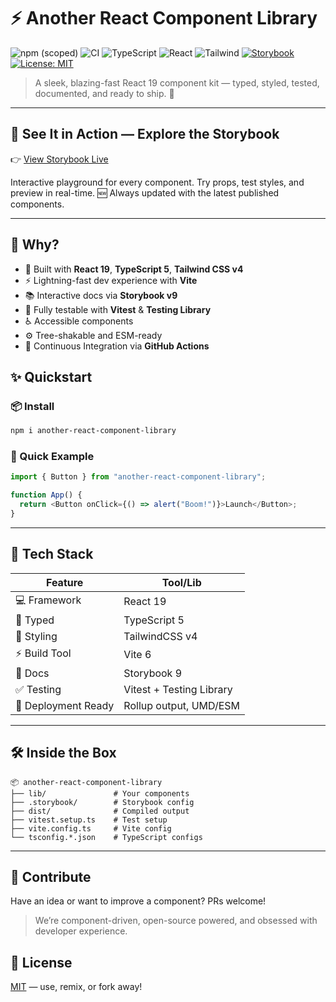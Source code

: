 # ⚡️ Another React Component Library

![npm (scoped)](https://img.shields.io/npm/v/another-react-component-library)
![CI](https://github.com/casvil/another-react-component-library/actions/workflows/ci.yml/badge.svg)
![TypeScript](https://img.shields.io/badge/TypeScript-5-blue?logo=typescript&logoColor=white)
![React](https://img.shields.io/badge/React-19-blue?logo=react)
![Tailwind](https://img.shields.io/badge/TailwindCSS-4.0-38bdf8?logo=tailwindcss)
[![Storybook](https://img.shields.io/badge/Storybook-Online-blueviolet?logo=storybook)](https://casvil.github.io/another-react-component-library/)
[![License: MIT](https://img.shields.io/badge/License-MIT-yellow.svg)](./LICENSE)

> A sleek, blazing-fast React 19 component kit — typed, styled, tested, documented, and ready to ship. 🚀

---

## 📖 See It in Action — Explore the Storybook

👉 [View Storybook Live](https://casvil.github.io/another-react-component-library/)

Interactive playground for every component. Try props, test styles, and preview in real-time.
🆕 Always updated with the latest published components.

---

## 🧠 Why?

- 🧠 Built with **React 19**, **TypeScript 5**, **Tailwind CSS v4**
- ⚡️ Lightning-fast dev experience with **Vite**
- 📚 Interactive docs via **Storybook v9**
- 🧪 Fully testable with **Vitest** & **Testing Library**
- ♿️ Accessible components
- ⚙️ Tree-shakable and ESM-ready
- 🔄 Continuous Integration via **GitHub Actions**

## ✨ Quickstart

### 📦 Install

```bash
npm i another-react-component-library
```

### 🚀 Quick Example

```typescript
import { Button } from "another-react-component-library";

function App() {
  return <Button onClick={() => alert("Boom!")}>Launch</Button>;
}
```

---

## 🧰 Tech Stack

| Feature             | Tool/Lib                 |
| ------------------- | ------------------------ |
| 💻 Framework        | React 19                 |
| 🧠 Typed            | TypeScript 5             |
| 🎨 Styling          | TailwindCSS v4           |
| ⚡️ Build Tool      | Vite 6                   |
| 📖 Docs             | Storybook 9              |
| ✅ Testing          | Vitest + Testing Library |
| 🚀 Deployment Ready | Rollup output, UMD/ESM   |

---

## 🛠️ Inside the Box

```
📦 another-react-component-library
├── lib/               # Your components
├── .storybook/        # Storybook config
├── dist/              # Compiled output
├── vitest.setup.ts    # Test setup
├── vite.config.ts     # Vite config
└── tsconfig.*.json    # TypeScript configs
```

---

## 🤘 Contribute

Have an idea or want to improve a component? PRs welcome!

> We’re component-driven, open-source powered, and obsessed with developer experience.

## 🪪 License

[MIT](./LICENSE) — use, remix, or fork away!
